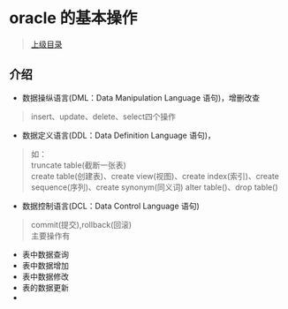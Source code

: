 oracle 的基本操作
=====

>[上级目录](database-introduce/intorduce.md)

介绍
----
 + 数据操纵语言(DML：Data Manipulation Language 语句)，增删改查
>  insert、update、delete、select四个操作
 + 数据定义语言(DDL：Data Definition Language 语句)，
>  如：</br>
>  truncate table(截断一张表)</br>
>  create table(创建表)、create view(视图)、create index(索引)、create sequence(序列)、create synonym(同义词)
>  alter table()、drop table()</br>
 + 数据控制语言(DCL：Data Control Language 语句)
>  commit(提交),rollback(回滚)</br>
主要操作有
 + 表中数据查询
 + 表中数据增加
 + 表中数据修改
 + 表的数据更新
 +
